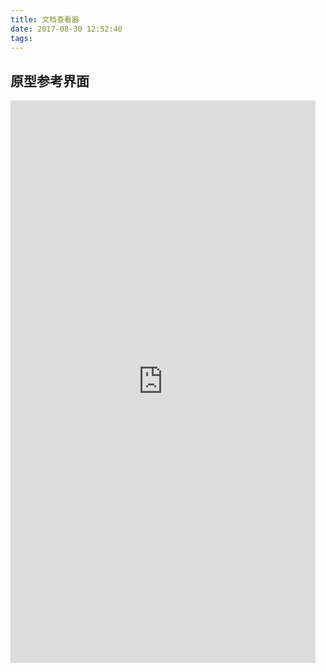 ```yaml
---
title: 文档查看器
date: 2017-08-30 12:52:40
tags:
---
```


## 原型参考界面

<iframe src="https://modao.cc/app/N1EtppyLzE5qVlcEzY1FvdEvE65lYLn/embed" width="488" height="900" allowTransparency="true" frameborder="0"></iframe>

